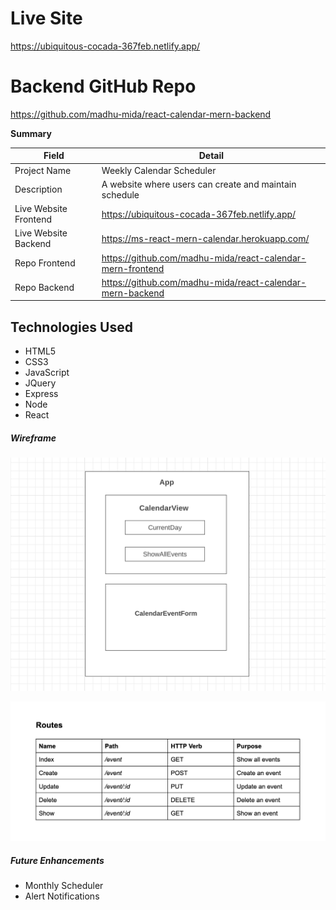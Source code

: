 # Live Site
https://ubiquitous-cocada-367feb.netlify.app/

# Backend GitHub Repo
https://github.com/madhu-mida/react-calendar-mern-backend


**Summary**

| Field | Detail |
|--------|-----|
| Project Name | Weekly Calendar Scheduler|
| Description | A website where users can create and maintain schedule|
| Live Website Frontend | https://ubiquitous-cocada-367feb.netlify.app/|
| Live Website Backend | https://ms-react-mern-calendar.herokuapp.com/ |
| Repo Frontend| https://github.com/madhu-mida/react-calendar-mern-frontend |
| Repo Backend|  https://github.com/madhu-mida/react-calendar-mern-backend|



## Technologies Used
- HTML5                  
- CSS3                   
- JavaScript             
- JQuery
- Express
- Node
- React 

##### Wireframe

![Screenshot](Calendar.png)

![Screenshot](Routes.png)


##### Future Enhancements

- Monthly Scheduler
- Alert Notifications
